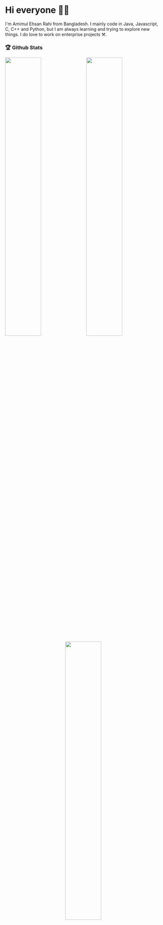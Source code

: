 # Hi everyone 🙋‍♂

I'm Amimul Ehsan Rahi from Bangladesh. I mainly code in Java, Javascript, C, C++ and Python, but I am always learning
and trying to explore new things. I do love to work on enterprise projects ⚒.

### 🏆 Github Stats

  <img  src="https://github-readme-stats.vercel.app/api?username=Amimul1234&show_icons=true&hide_border=true&theme=dark" width="48%" align="right" >
  <img  src="https://github-readme-streak-stats.herokuapp.com/?user=Amimul1234&theme=dark&show_icons=true&hide_border=true" width="48%" >

  <p align="center">
    <img src = "https://github-readme-stats.vercel.app/api/top-langs/?username=Amimul1234&theme=dark&show_icons=true&hide_border=true&layout=compact" width="48%"/>
  </p>



### 👁️ Total Visitors
<img src="https://profile-counter.glitch.me/Amimul1234/count.svg" alt="Visitor Count"/>

### 👨‍💻 My stats
<img src = "https://metrics.lecoq.io/Amimul1234?template=classic&base.header=0&base.activity=0&base.community=0&base.repositories=0&base.metadata=0&isocalendar=1&achievements=1&stackoverflow=1&people=1&isocalendar.duration=full-year&people.limit=28&people.size=28&people.types=followers&people.identicons=false&people.shuffle=false&achievements.threshold=C&achievements.secrets=true&achievements.limit=0&stackoverflow.user=11928455&stackoverflow.sections=answers-top%2C%20questions-recent&stackoverflow.limit=2&stackoverflow.lines=4&stackoverflow.lines.snippet=2&config.timezone=Asia%2FDhaka"/>
